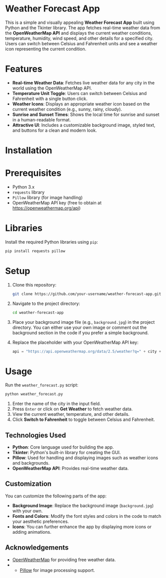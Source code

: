 # Weather Forecast App

This is a simple and visually appealing **Weather Forecast App** built using Python and the Tkinter library. The app fetches real-time weather data from the **OpenWeatherMap API** and displays the current weather conditions, temperature, humidity, wind speed, and other details for a specified city. Users can switch between Celsius and Fahrenheit units and see a weather icon representing the current condition.

# Features

- **Real-time Weather Data**: Fetches live weather data for any city in the world using the OpenWeatherMap API.
- **Temperature Unit Toggle**: Users can switch between Celsius and Fahrenheit with a single button click.
- **Weather Icons**: Displays an appropriate weather icon based on the current weather condition (e.g., sunny, rainy, cloudy).
- **Sunrise and Sunset Times**: Shows the local time for sunrise and sunset in a human-readable format.
- **Attractive UI**: Includes a customizable background image, styled text, and buttons for a clean and modern look.

# Installation
# Prerequisites
- Python 3.x
- `requests` library
- `Pillow` library (for image handling)
- OpenWeatherMap API key (free to obtain at https://openweathermap.org/api)
# Libraries
Install the required Python libraries using `pip`:

```bash
pip install requests pillow
```
# Setup

1. Clone this repository:

   ```bash
   git clone https://github.com/your-username/weather-forecast-app.git
   ```

2. Navigate to the project directory:

   ```bash
   cd weather-forecast-app
   ```

3. Place your background image file (e.g., `background.jpg`) in the project directory. You can either use your own image or comment out the background section in the code if you prefer a simple background.

4. Replace the placeholder with your OpenWeatherMap API key:

   ```python
   api = "https://api.openweathermap.org/data/2.5/weather?q=" + city + "&appid=YOUR_API_KEY"
   ```
# Usage

Run the `weather_forecast.py` script:

```bash
python weather_forecast.py
```

1. Enter the name of the city in the input field.
2. Press `Enter` or click on **Get Weather** to fetch weather data.
3. View the current weather, temperature, and other details.
4. Click **Switch to Fahrenheit** to toggle between Celsius and Fahrenheit.
## Technologies Used

- **Python**: Core language used for building the app.
- **Tkinter**: Python's built-in library for creating the GUI.
- **Pillow**: Used for handling and displaying images such as weather icons and backgrounds.
- **OpenWeatherMap API**: Provides real-time weather data.
## Customization
You can customize the following parts of the app:
- **Background Image**: Replace the background image (`background.jpg`) with your own.
- **Fonts and Colors**: Modify the font styles and colors in the code to match your aesthetic preferences.
- **Icons**: You can further enhance the app by displaying more icons or adding animations.
## Acknowledgements
- [OpenWeatherMap](https://openweathermap.org/) for providing free weather data.
- - [Pillow](https://python-pillow.org/) for image processing support.
